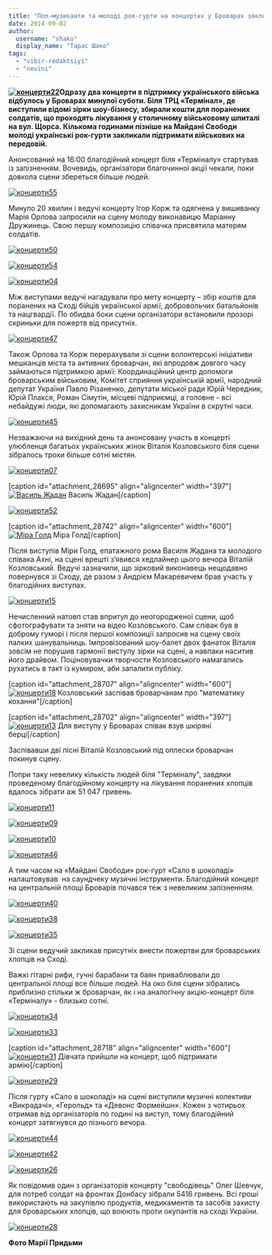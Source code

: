 ```yaml
---
title: "Поп-музиканти та молоді рок-гурти на концертах у Броварах закликали підтримати захисників України"
date: 2014-09-02
author: 
  username: "shako"
  display_name: "Тарас Шако"
tags: 
  - "vibir-redaktsiyi"
  - "novini"
---
```


**[![концерти22](https://mpz.brovary.org/wp-content/uploads/2014/09/kontserti22.jpg)](https://mpz.brovary.org/wp-content/uploads/2014/09/kontserti22.jpg)Одразу два концерти в підтримку українського війська відбулось у Броварах минулої суботи. Біля ТРЦ «Термінал», де виступили відомі зірки шоу-бізнесу, збирали кошти для поранених солдатів, що проходять лікування у столичному військовому шпиталі на вул. Щорса. Кількома годинами пізніше на Майдані Свободи молоді українські рок-гурти закликали підтримати військових на передовій.**

Анонсований на 16:00 благодійний концерт біля «Терміналу» стартував із запізненням. Вочевидь, організатори благочинної акції чекали, поки довкола сцени збереться більше людей.

[![концерти55](https://mpz.brovary.org/wp-content/uploads/2014/09/kontserti55.jpg)](https://mpz.brovary.org/wp-content/uploads/2014/09/kontserti55.jpg)

Минуло 20 хвилин і ведучі концерту Ігор Корж та одягнена у вишиванку Марія Орлова запросили на сцену молоду виконавицю Маріанну Дружинець. Свою першу композицію співачка присвятила матерям солдатів.

[![концерти50](https://mpz.brovary.org/wp-content/uploads/2014/09/kontserti50.jpg)](https://mpz.brovary.org/wp-content/uploads/2014/09/kontserti50.jpg)

[![концерти54](https://mpz.brovary.org/wp-content/uploads/2014/09/kontserti54.jpg)](https://mpz.brovary.org/wp-content/uploads/2014/09/kontserti54.jpg)

[![концерти04](https://mpz.brovary.org/wp-content/uploads/2014/09/kontserti04.jpg)](https://mpz.brovary.org/wp-content/uploads/2014/09/kontserti04.jpg)

Між виступами ведучі нагадували про мету концерту – збір коштів для поранених на Сході бійців української армії, добровольчих батальйонів та нацгвардії. По обидва боки сцени організатори встановили прозорі скриньки для пожертв від присутніх.

[![концерти47](https://mpz.brovary.org/wp-content/uploads/2014/09/kontserti47.jpg)](https://mpz.brovary.org/wp-content/uploads/2014/09/kontserti47.jpg)

Також Орлова та Корж перерахували зі сцени волонтерські ініціативи мешканців міста та активних броварчан, які впродовж довгого часу займаються підтримкою армії: Координаційний центр допомоги броварським військовим, Комітет сприяння українській армії, народний депутат України Павло Різаненко, депутати міської ради Юрій Чередник, Юрій Плакся, Роман Сімутін, місцеві підприємці, а головне - всі небайдужі люди, які допомагають захисникам України в скрутні часи.

[![концерти45](https://mpz.brovary.org/wp-content/uploads/2014/09/kontserti45.jpg)](https://mpz.brovary.org/wp-content/uploads/2014/09/kontserti45.jpg)

Незважаючи на вихідний день та анонсовану участь в концерті улюбленця багатьох українських жінок Віталія Козловського біля сцени зібралось трохи більше сотні містян.

[![концерти07](https://mpz.brovary.org/wp-content/uploads/2014/09/kontserti07.jpg)](https://mpz.brovary.org/wp-content/uploads/2014/09/kontserti07.jpg)

\[caption id="attachment\_28695" align="aligncenter" width="397"\][![Василь Жадан ](https://mpz.brovary.org/wp-content/uploads/2014/09/kontserti06.jpg)](https://mpz.brovary.org/wp-content/uploads/2014/09/kontserti06.jpg) Василь Жадан\[/caption\]

[![концерти52](https://mpz.brovary.org/wp-content/uploads/2014/09/kontserti52.jpg)](https://mpz.brovary.org/wp-content/uploads/2014/09/kontserti52.jpg)

\[caption id="attachment\_28742" align="aligncenter" width="600"\][![Міра Голд](https://mpz.brovary.org/wp-content/uploads/2014/09/kontserti57.jpg)](https://mpz.brovary.org/wp-content/uploads/2014/09/kontserti57.jpg) Міра Голд\[/caption\]

Після виступів Міри Голд, епатажного рома Василя Жадана та молодого співака Ахні, на сцені врешті з’явився хедлайнер цього вечора Віталій Козловський. Ведучі зазначили, що зірковий виконавець нещодавно повернувся зі Сходу, де разом з Андрієм Макаревичем брав участь у благодійних виступах.

[![концерти15](https://mpz.brovary.org/wp-content/uploads/2014/09/kontserti15.jpg)](https://mpz.brovary.org/wp-content/uploads/2014/09/kontserti15.jpg)

Нечисленний натовп став впритул до неогородженої сцени, щоб сфотографувати та зняти на відео Козловського. Сам співак був в доброму гуморі і після першої композиції запросив на сцену своїх палких шанувальниць. Імпровізований шоу-балет двох фанаток Віталія зовсім не порушив гармонії виступу зірки на сцені, а навпаки наситив його драйвом. Поціновувачки творчости Козловського намагались рухатись в такт із кумиром, аби запалити публіку.

\[caption id="attachment\_28707" align="aligncenter" width="600"\][![концерти18](https://mpz.brovary.org/wp-content/uploads/2014/09/kontserti18.jpg)](https://mpz.brovary.org/wp-content/uploads/2014/09/kontserti18.jpg) Козловський заспівав броварчанам про "математику кохання"\[/caption\]

\[caption id="attachment\_28702" align="aligncenter" width="397"\][![концерти13](https://mpz.brovary.org/wp-content/uploads/2014/09/kontserti13.jpg)](https://mpz.brovary.org/wp-content/uploads/2014/09/kontserti13.jpg) Для виступу у Броварах співак взув шкіряні берці\[/caption\]

Заспівавши дві пісні Віталій Козловський під оплески броварчан покинув сцену.

Попри таку невелику кількість людей біля "Терміналу", завдяки проведеному благодійному концерту на лікування поранених хлопців вдалось зібрати аж 51 047 гривень.

[![концерти11](https://mpz.brovary.org/wp-content/uploads/2014/09/kontserti11.jpg)](https://mpz.brovary.org/wp-content/uploads/2014/09/kontserti11.jpg)

[![концерти09](https://mpz.brovary.org/wp-content/uploads/2014/09/kontserti09.jpg)](https://mpz.brovary.org/wp-content/uploads/2014/09/kontserti09.jpg)

[![концерти10](https://mpz.brovary.org/wp-content/uploads/2014/09/kontserti10.jpg)](https://mpz.brovary.org/wp-content/uploads/2014/09/kontserti10.jpg)

[![концерти46](https://mpz.brovary.org/wp-content/uploads/2014/09/kontserti46.jpg)](https://mpz.brovary.org/wp-content/uploads/2014/09/kontserti46.jpg)

А тим часом на «Майдані Свободи» рок-гурт «Сало в шоколаді» налаштовував  на саундчеку музичні інструменти. Благодійний концерт на центральній площі Броварів почався теж з невеликим запізненням.

[![концерти40](https://mpz.brovary.org/wp-content/uploads/2014/09/kontserti40.jpg)](https://mpz.brovary.org/wp-content/uploads/2014/09/kontserti40.jpg)

[![концерти38](https://mpz.brovary.org/wp-content/uploads/2014/09/kontserti38.jpg)](https://mpz.brovary.org/wp-content/uploads/2014/09/kontserti38.jpg)

[![концерти35](https://mpz.brovary.org/wp-content/uploads/2014/09/kontserti35.jpg)](https://mpz.brovary.org/wp-content/uploads/2014/09/kontserti35.jpg)

Зі сцени ведучий закликав присутніх внести пожертви для броварських хлопців на Сході.

Важкі гітарні рифи, гучні барабани та баян приваблювали до центральної площі все більше людей. На око біля сцени зібрались приблизно стільки ж броварчан, як і на аналогічну акцію-концерт біля «Терміналу» - близько сотні.

[![концерти34](https://mpz.brovary.org/wp-content/uploads/2014/09/kontserti34.jpg)](https://mpz.brovary.org/wp-content/uploads/2014/09/kontserti34.jpg)

[![концерти33](https://mpz.brovary.org/wp-content/uploads/2014/09/kontserti33.jpg)](https://mpz.brovary.org/wp-content/uploads/2014/09/kontserti33.jpg)

\[caption id="attachment\_28718" align="aligncenter" width="600"\][![концерти31](https://mpz.brovary.org/wp-content/uploads/2014/09/kontserti31.jpg)](https://mpz.brovary.org/wp-content/uploads/2014/09/kontserti31.jpg) Дівчата прийшли на концерт, щоб підтримати армію\[/caption\]

[![концерти29](https://mpz.brovary.org/wp-content/uploads/2014/09/kontserti29.jpg)](https://mpz.brovary.org/wp-content/uploads/2014/09/kontserti29.jpg)

Після гурту «Сало в шоколаді» на сцені виступили музичні колективи «Викрадачі», «Герольд» та «Девонс Формейшн». Кожен з чотирьох отримав від організаторів по годині на виступ, тому благодійний концерт затягнувся до пізнього вечора.

[![концерти44](https://mpz.brovary.org/wp-content/uploads/2014/09/kontserti44.jpg)](https://mpz.brovary.org/wp-content/uploads/2014/09/kontserti44.jpg)

[![концерти42](https://mpz.brovary.org/wp-content/uploads/2014/09/kontserti42.jpg)](https://mpz.brovary.org/wp-content/uploads/2014/09/kontserti42.jpg)

[![концерти26](https://mpz.brovary.org/wp-content/uploads/2014/09/kontserti26.jpg)](https://mpz.brovary.org/wp-content/uploads/2014/09/kontserti26.jpg)

Як повідомив один з організаторів концерту "свободівець" Олег Шевчук, для потреб солдат на фронтах Донбасу зібрали 5416 гривень. Всі гроші використають на закупівлю продуктів, медикаментів та засобів захисту для броварських хлопців, що воюють проти окупантів на сході України.

[![концерти28](https://mpz.brovary.org/wp-content/uploads/2014/09/kontserti28.jpg)](https://mpz.brovary.org/wp-content/uploads/2014/09/kontserti28.jpg)

**Фото Марії Придьми**
